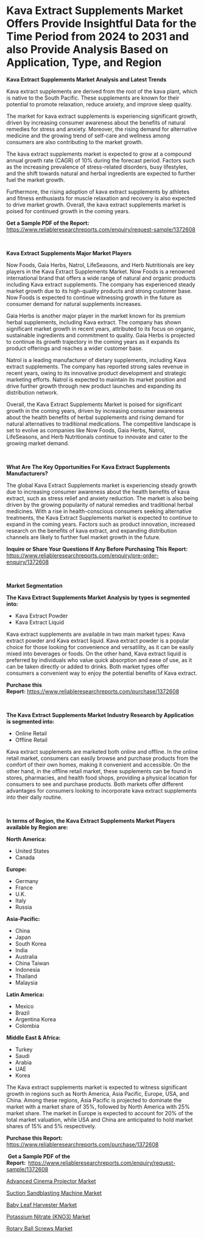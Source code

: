 <p><h1>Kava Extract Supplements Market Offers Provide Insightful Data for the Time Period from 2024 to 2031 and also Provide Analysis Based on Application, Type, and Region</h1></p><p><strong>Kava Extract Supplements Market Analysis and Latest Trends</strong></p>
<p><p>Kava extract supplements are derived from the root of the kava plant, which is native to the South Pacific. These supplements are known for their potential to promote relaxation, reduce anxiety, and improve sleep quality.</p><p>The market for kava extract supplements is experiencing significant growth, driven by increasing consumer awareness about the benefits of natural remedies for stress and anxiety. Moreover, the rising demand for alternative medicine and the growing trend of self-care and wellness among consumers are also contributing to the market growth.</p><p>The kava extract supplements market is expected to grow at a compound annual growth rate (CAGR) of 10% during the forecast period. Factors such as the increasing prevalence of stress-related disorders, busy lifestyles, and the shift towards natural and herbal ingredients are expected to further fuel the market growth.</p><p>Furthermore, the rising adoption of kava extract supplements by athletes and fitness enthusiasts for muscle relaxation and recovery is also expected to drive market growth. Overall, the kava extract supplements market is poised for continued growth in the coming years.</p></p>
<p><strong>Get a Sample PDF of the Report:&nbsp;</strong> <a href="https://www.reliableresearchreports.com/enquiry/request-sample/1372608">https://www.reliableresearchreports.com/enquiry/request-sample/1372608</a></p>
<p>&nbsp;</p>
<p><strong>Kava Extract Supplements Major Market Players</strong></p>
<p><p>Now Foods, Gaia Herbs, Natrol, LifeSeasons, and Herb Nutritionals are key players in the Kava Extract Supplements Market. Now Foods is a renowned international brand that offers a wide range of natural and organic products including Kava extract supplements. The company has experienced steady market growth due to its high-quality products and strong customer base. Now Foods is expected to continue witnessing growth in the future as consumer demand for natural supplements increases.</p><p>Gaia Herbs is another major player in the market known for its premium herbal supplements, including Kava extract. The company has shown significant market growth in recent years, attributed to its focus on organic, sustainable ingredients and commitment to quality. Gaia Herbs is projected to continue its growth trajectory in the coming years as it expands its product offerings and reaches a wider customer base.</p><p>Natrol is a leading manufacturer of dietary supplements, including Kava extract supplements. The company has reported strong sales revenue in recent years, owing to its innovative product development and strategic marketing efforts. Natrol is expected to maintain its market position and drive further growth through new product launches and expanding its distribution network.</p><p>Overall, the Kava Extract Supplements Market is poised for significant growth in the coming years, driven by increasing consumer awareness about the health benefits of herbal supplements and rising demand for natural alternatives to traditional medications. The competitive landscape is set to evolve as companies like Now Foods, Gaia Herbs, Natrol, LifeSeasons, and Herb Nutritionals continue to innovate and cater to the growing market demand.</p></p>
<p>&nbsp;</p>
<p><strong>What Are The Key Opportunities For Kava Extract Supplements Manufacturers?</strong></p>
<p><p>The global Kava Extract Supplements market is experiencing steady growth due to increasing consumer awareness about the health benefits of kava extract, such as stress relief and anxiety reduction. The market is also being driven by the growing popularity of natural remedies and traditional herbal medicines. With a rise in health-conscious consumers seeking alternative treatments, the Kava Extract Supplements market is expected to continue to expand in the coming years. Factors such as product innovation, increased research on the benefits of kava extract, and expanding distribution channels are likely to further fuel market growth in the future.</p></p>
<p><strong>Inquire or Share Your Questions If Any Before Purchasing This Report:</strong> <a href="https://www.reliableresearchreports.com/enquiry/pre-order-enquiry/1372608">https://www.reliableresearchreports.com/enquiry/pre-order-enquiry/1372608</a></p>
<p>&nbsp;</p>
<p><strong>Market Segmentation</strong></p>
<p><strong>The Kava Extract Supplements Market Analysis by types is segmented into:</strong></p>
<p><ul><li>Kava Extract Powder</li><li>Kava Extract Liquid</li></ul></p>
<p><p>Kava extract supplements are available in two main market types: Kava extract powder and Kava extract liquid. Kava extract powder is a popular choice for those looking for convenience and versatility, as it can be easily mixed into beverages or foods. On the other hand, Kava extract liquid is preferred by individuals who value quick absorption and ease of use, as it can be taken directly or added to drinks. Both market types offer consumers a convenient way to enjoy the potential benefits of Kava extract.</p></p>
<p><strong>Purchase this Report:&nbsp;</strong><a href="https://www.reliableresearchreports.com/purchase/1372608">https://www.reliableresearchreports.com/purchase/1372608</a></p>
<p>&nbsp;</p>
<p><strong>The Kava Extract Supplements Market Industry Research by Application is segmented into:</strong></p>
<p><ul><li>Online Retail</li><li>Offline Retail</li></ul></p>
<p><p>Kava extract supplements are marketed both online and offline. In the online retail market, consumers can easily browse and purchase products from the comfort of their own homes, making it convenient and accessible. On the other hand, in the offline retail market, these supplements can be found in stores, pharmacies, and health food shops, providing a physical location for consumers to see and purchase products. Both markets offer different advantages for consumers looking to incorporate kava extract supplements into their daily routine.</p></p>
<p>&nbsp;</p>
<p><strong>In terms of Region, the Kava Extract Supplements Market Players available by Region are:</strong></p>
<p>
    <p> <strong> North America: </strong>
        <ul>
            <li>United States</li>
            <li>Canada</li>
        </ul>
        </p> 
    <p> <strong> Europe: </strong>
        <ul>
            <li>Germany</li>
            <li>France</li>
            <li>U.K.</li>
            <li>Italy</li>
            <li>Russia</li>
        </ul>
        </p> 
    <p> <strong> Asia-Pacific: </strong>
        <ul>
            <li>China</li>
            <li>Japan</li>
            <li>South Korea</li>
            <li>India</li>
            <li>Australia</li>
            <li>China Taiwan</li>
            <li>Indonesia</li>
            <li>Thailand</li>
            <li>Malaysia</li>
        </ul>
        </p> 
    <p> <strong> Latin America: </strong>
        <ul>
            <li>Mexico</li>
            <li>Brazil</li>
            <li>Argentina Korea</li>
            <li>Colombia</li>
        </ul>
        </p> 
    <p> <strong> Middle East & Africa: </strong>
        <ul>
            <li>Turkey</li>
            <li>Saudi</li>
            <li>Arabia</li>
            <li>UAE</li>
            <li>Korea</li>
        </ul>
    </p>
    </p>
<p><p>The Kava extract supplements market is expected to witness significant growth in regions such as North America, Asia Pacific, Europe, USA, and China. Among these regions, Asia Pacific is projected to dominate the market with a market share of 35%, followed by North America with 25% market share. The market in Europe is expected to account for 20% of the total market valuation, while USA and China are anticipated to hold market shares of 15% and 5% respectively.</p></p>
<p><strong>Purchase this Report: </strong><a href="https://www.reliableresearchreports.com/purchase/1372608">https://www.reliableresearchreports.com/purchase/1372608</a></p>
<p>&nbsp;<strong>Get a Sample PDF of the Report:&nbsp;&nbsp;</strong><a href="https://www.reliableresearchreports.com/enquiry/request-sample/1372608">https://www.reliableresearchreports.com/enquiry/request-sample/1372608</a></p>
<p><strong></strong></p>
<p><p><a href="https://github.com/rahu1501/Market-Research-Report-List-2/blob/main/advanced-cinema-projector-market.md">Advanced Cinema Projector Market</a></p><p><a href="https://medium.com/@zitakuvalis/suction-sandblasting-machine-market-furnishes-information-on-market-share-market-trends-and-b86237d47c43">Suction Sandblasting Machine Market</a></p><p><a href="https://medium.com/@zitakuvalis/baby-leaf-harvester-market-competitive-analysis-market-trends-and-forecast-to-2031-a5c45866c99e">Baby Leaf Harvester Market</a></p><p><a href="https://github.com/khayangel/Market-Research-Report-List-1/blob/main/potassium-nitrate-kno3-market.md">Potassium Nitrate (KNO3) Market</a></p><p><a href="https://medium.com/@brandonramos59/rotary-ball-screws-market-insights-into-market-cagr-market-trends-and-growth-strategies-701e18179b15">Rotary Ball Screws Market</a></p></p>